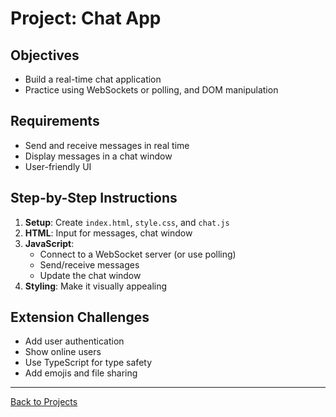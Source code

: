 # Project: Chat App

## Objectives
- Build a real-time chat application
- Practice using WebSockets or polling, and DOM manipulation

## Requirements
- Send and receive messages in real time
- Display messages in a chat window
- User-friendly UI

## Step-by-Step Instructions
1. **Setup**: Create `index.html`, `style.css`, and `chat.js`
2. **HTML**: Input for messages, chat window
3. **JavaScript**:
   - Connect to a WebSocket server (or use polling)
   - Send/receive messages
   - Update the chat window
4. **Styling**: Make it visually appealing

## Extension Challenges
- Add user authentication
- Show online users
- Use TypeScript for type safety
- Add emojis and file sharing

---
[Back to Projects](../README.md)